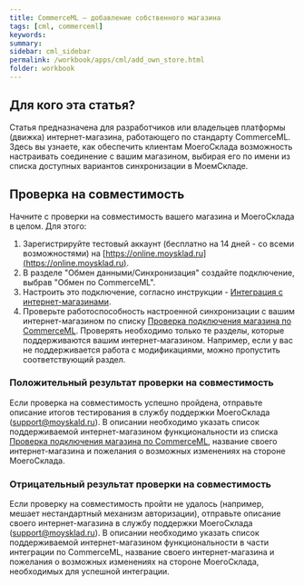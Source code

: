 ```yaml
---
title: CommerceML — добавление собственного магазина
tags: [cml, commerceml]
keywords:
summary:
sidebar: cml_sidebar
permalink: /workbook/apps/cml/add_own_store.html
folder: workbook
---
```


## Для кого эта статья?
Статья предназначена для разработчиков или владельцев платформы (движка) интернет-магазина, работающего по стандарту CommerceML. 
Здесь вы узнаете, как обеспечить клиентам МоегоСклада возможность настраивать соединение с вашим магазином, 
выбирая его по имени из списка доступных вариантов синхронизации в МоемСкладе.

## Проверка на совместимость

Начните с проверки на совместимость вашего магазина и МоегоСклада в целом. Для этого:

1. Зарегистрируйте тестовый аккаунт (бесплатно на 14 дней - со всеми возможностями) на [https://online.moysklad.ru](https://online.moysklad.ru).
1. В разделе "Обмен данными/Синхронизация" создайте подключение, выбрав "Обмен по CommerceML".
1. Настроить это подключение, согласно инструкции - [Интеграция с интернет-магазинами](https://support.moysklad.ru/hc/ru/articles/203053716-%D0%98%D0%BD%D1%82%D0%B5%D0%B3%D1%80%D0%B0%D1%86%D0%B8%D1%8F-%D1%81-%D0%B8%D0%BD%D1%82%D0%B5%D1%80%D0%BD%D0%B5%D1%82-%D0%BC%D0%B0%D0%B3%D0%B0%D0%B7%D0%B8%D0%BD%D0%B0%D0%BC%D0%B8).
1. Проверьте работоспособность настроенной синхронизации с вашим интернет-магазином по списку [Проверка подключения магазина по CommerceML](/workbook/apps/cml/check_store_connection.html). Проверять необходимо только те разделы, которые поддерживаются вашим интернет-магазином. Например, если у вас не поддерживается работа с модификациями, можно пропустить соответствующий раздел.

### Положительный результат проверки на совместимость

Если проверка на совместимость успешно пройдена, отправьте описание итогов тестирования в службу поддержки МоегоСклада (support@moyskald.ru). В описании необходимо указать список поддерживаемой интернет-магазином функциональности из списка [Проверка подключения магазина по CommerceML](/workbook/apps/cml/check_store_connection.html), название своего интернет-магазина и пожелания о возможных изменениях на стороне МоегоСклада.

### Отрицательный результат проверки на совместимость

Если проверку на совместимость пройти не удалось (например, мешает нестандартный механизм авторизации), 
отправьте описание своего интернет-магазина в службу поддержки МоегоСклада (support@moysklad.ru). 
В описании необходимо указать список поддерживаемой интернет-магазином функциональности в части интеграции по CommerceML, 
название своего интернет-магазина и пожелания 
о возможных изменениях на стороне МоегоСклада, необходимых для успешной интеграции.